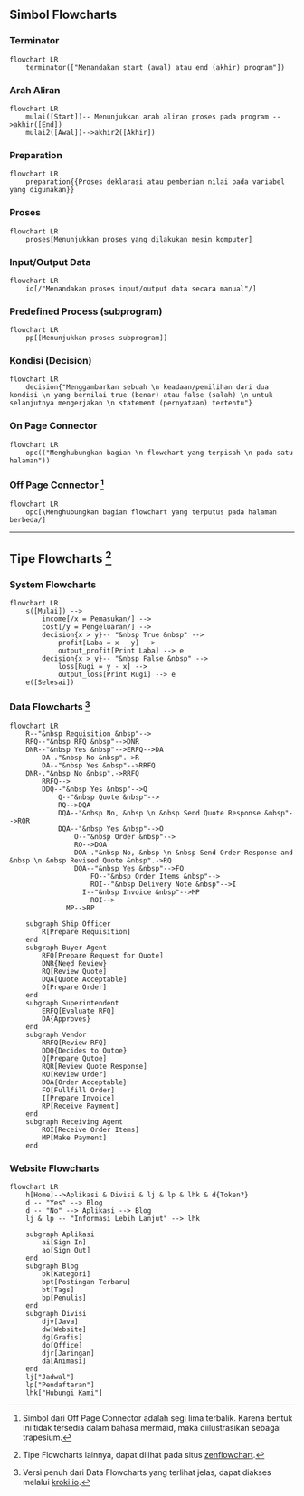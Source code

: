 ## Simbol Flowcharts
### Terminator
```mermaid
flowchart LR
    terminator(["Menandakan start (awal) atau end (akhir) program"])
```
### Arah Aliran
```mermaid
flowchart LR
    mulai([Start])-- Menunjukkan arah aliran proses pada program -->akhir([End])
    mulai2([Awal])-->akhir2([Akhir])
```
### Preparation
```mermaid
flowchart LR
    preparation{{Proses deklarasi atau pemberian nilai pada variabel yang digunakan}}
```
### Proses
```mermaid
flowchart LR
    proses[Menunjukkan proses yang dilakukan mesin komputer]
```
### Input/Output Data
```mermaid
flowchart LR
    io[/"Menandakan proses input/output data secara manual"/]
```
### Predefined Process (subprogram)
```mermaid
flowchart LR
    pp[[Menunjukkan proses subprogram]]
```
### Kondisi (Decision)
```mermaid
flowchart LR
    decision{"Menggambarkan sebuah \n keadaan/pemilihan dari dua kondisi \n yang bernilai true (benar) atau false (salah) \n untuk selanjutnya mengerjakan \n statement (pernyataan) tertentu"}
```
### On Page Connector
```mermaid
flowchart LR
    opc(("Menghubungkan bagian \n flowchart yang terpisah \n pada satu halaman"))
```
### Off Page Connector [^opc-note]
```mermaid
flowchart LR
    opc[\Menghubungkan bagian flowchart yang terputus pada halaman berbeda/]
```
<hr>

## Tipe Flowcharts [^tf-note]
### System Flowcharts
```mermaid
flowchart LR
    s([Mulai]) -->
        income[/x = Pemasukan/] -->
        cost[/y = Pengeluaran/] -->
        decision{x > y}-- "&nbsp True &nbsp" -->
            profit[Laba = x - y] -->
            output_profit[Print Laba] --> e
        decision{x > y}-- "&nbsp False &nbsp" -->
            loss[Rugi = y - x] -->
            output_loss[Print Rugi] --> e
    e([Selesai])
```
### Data Flowcharts [^df-note]
```mermaid
flowchart LR
    R--"&nbsp Requisition &nbsp"-->
    RFQ--"&nbsp RFQ &nbsp"-->DNR
    DNR--"&nbsp Yes &nbsp"-->ERFQ-->DA
        DA-."&nbsp No &nbsp".->R
        DA--"&nbsp Yes &nbsp"-->RRFQ
    DNR-."&nbsp No &nbsp".->RRFQ
        RRFQ-->
        DDQ--"&nbsp Yes &nbsp"-->Q
            Q--"&nbsp Quote &nbsp"-->
            RQ-->DQA
            DQA--"&nbsp No, &nbsp \n &nbsp Send Quote Response &nbsp"-->RQR
            DQA--"&nbsp Yes &nbsp"-->O
                O--"&nbsp Order &nbsp"-->
                RO-->DOA
                DOA-."&nbsp No, &nbsp \n &nbsp Send Order Response and &nbsp \n &nbsp Revised Quote &nbsp".->RQ
                DOA--"&nbsp Yes &nbsp"-->FO
                    FO--"&nbsp Order Items &nbsp"-->
                    ROI--"&nbsp Delivery Note &nbsp"-->I
			      I--"&nbsp Invoice &nbsp"-->MP
                    ROI-->
			  MP-->RP

    subgraph Ship Officer
        R[Prepare Requisition]
    end
    subgraph Buyer Agent
        RFQ[Prepare Request for Quote]
        DNR{Need Review}
        RQ[Review Quote]
        DQA[Quote Acceptable]
        O[Prepare Order]
    end
    subgraph Superintendent
        ERFQ[Evaluate RFQ]
        DA{Approves}
    end
    subgraph Vendor
        RRFQ[Review RFQ]
        DDQ{Decides to Qutoe}
        Q[Prepare Qutoe]
        RQR[Review Quote Response]
        RO[Review Order]
        DOA{Order Acceptable}
        FO[Fullfill Order]
        I[Prepare Invoice]
        RP[Receive Payment]
    end
    subgraph Receiving Agent
        ROI[Receive Order Items]
        MP[Make Payment]
    end
```
### Website Flowcharts
```mermaid
flowchart LR
    h[Home]-->Aplikasi & Divisi & lj & lp & lhk & d{Token?}
    d -- "Yes" --> Blog
    d -- "No" --> Aplikasi --> Blog
    lj & lp -- "Informasi Lebih Lanjut" --> lhk

    subgraph Aplikasi
        ai[Sign In]
        ao[Sign Out]
    end
    subgraph Blog
        bk[Kategori]
        bpt[Postingan Terbaru]
        bt[Tags]
        bp[Penulis]
    end
    subgraph Divisi
        djv[Java]
        dw[Website]
        dg[Grafis]
        do[Office]
        djr[Jaringan]
        da[Animasi]
    end
    lj["Jadwal"]
    lp["Pendaftaran"]
    lhk["Hubungi Kami"]
```
[^opc-note]: Simbol dari Off Page Connector adalah segi lima terbalik. Karena bentuk ini tidak tersedia dalam bahasa mermaid, maka diilustrasikan sebagai trapesium.
[^tf-note]: Tipe Flowcharts lainnya, dapat dilihat pada situs [zenflowchart](https://www.zenflowchart.com/flowchart#Types-of-Flowcharts).
[^df-note]: Versi penuh dari Data Flowcharts yang terlihat jelas, dapat diakses melalui [kroki.io](https://kroki.io/mermaid/svg/eNp9VMGOmzAQPSdfgfbQU9lPiETFIiFtADtSpYrmQMiQWGUxtQ2rKNp_r7GJbQjUlyjjN2_mvRlT1fSzvBZMeO9468mDff_lW3PirYfhb0c4EYQ2noq8-P5OYyJkURGyt2GiSeSvAfwCbgFvKnUXBgqmoIH_OiITOgJf_R12AYtUWFKZYosUD4BqWRe2rCFaprUpw7Eg1FEBMx8MudKEgklQ_jfJCf2uU73fo5feAZrzSIqBt7ThDjtGeJVr0m06gQ0nNcCUnYGtdKy6Toeu0-DpQsYcQ5c71-Sm80KGZjAMPeFwnhg3TAUt1ltUFz3LG0401xgL-OD_UarVxiYrhJr0wG5SnTvTeLvZbDTaYuOmp6R0UPtsnX-nGfbZMMNsq4C8O11Y0V69w5XIhqtKsjG7l3nGoC0YuM_tqK6lzVOCH91Nig0u0AibH6EJA3DhVZRp14923RN8T0BOY5gKfH7ZfJTr0FMGCnI9uqAsoRXFqXZuU1NUTWCl4UPXAiONkBduz8NHIH_ri7orhu2PkFM1uAdty2gP_GuZ86eMUDZ51w8FU6YQ3UMoyVkulKBSnaBgZVvT1MXR8QNPDDEr7kDSB8LRPu7xXS-ktcyWjNI86uq6InU9T4xNN-O2OcUyWawEua5eVtw-pI0rXmsUaS7zBUljw-C8Flthn-X74s8z_T_Xk6Eq).
